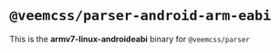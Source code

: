 # `@veemcss/parser-android-arm-eabi`

This is the **armv7-linux-androideabi** binary for `@veemcss/parser`
